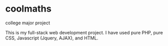# coolmaths
college major project

This is my full-stack web development project. I have used pure PHP, pure CSS, Javascript (Jquery, AJAX), and HTML.
